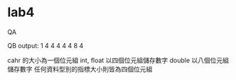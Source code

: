 # lab4
QA



QB
output:
1 4
4 4
4 4
8 4

cahr 的大小為一個位元組
int, float 以四個位元組儲存數字
double 以八個位元組儲存數字
任何資料型別的指標大小則皆為四個位元組
